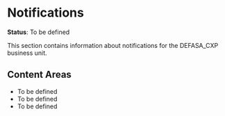 # Notifications

**Status**: To be defined

This section contains information about notifications for the DEFASA_CXP business unit.

## Content Areas
- To be defined
- To be defined
- To be defined